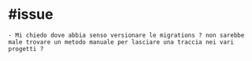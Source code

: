 # #issue
	- Mi chiedo dove abbia senso versionare le migrations ? non sarebbe male trovare un metodo manuale per lasciare una traccia nei vari progetti ?